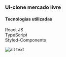 ### Ui-clone mercado livre

#### Tecnologias utilizadas 
React JS <br />
TypeScript <br />
Styled-Components <br />

![alt text](https://github.com/wellingtongabriel/ui-clone-mercado-livre/blob/master/layout.png)
